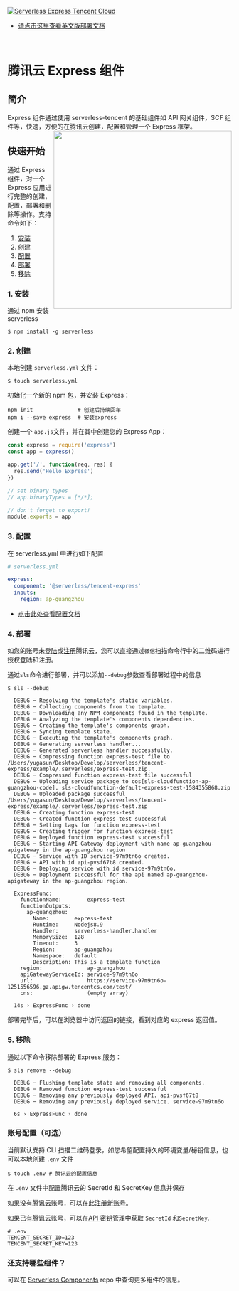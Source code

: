 [![Serverless Express Tencent Cloud](https://img.serverlesscloud.cn/2020210/1581352135771-express.png)](http://serverless.com)

- [请点击这里查看英文版部署文档](./README.en.md)

&nbsp;

# 腾讯云 Express 组件

## 简介

Express 组件通过使用 serverless-tencent 的基础组件如 API 网关组件，SCF 组件等，快速，方便的在腾讯云创建，配置和管理一个 Express 框架。
<img align="right" width="400" src="https://scf-dev-tools-1253665819.cos.ap-guangzhou.myqcloud.com/express_demo_light_sm_resize.gif" />

## 快速开始

通过 Express 组件，对一个 Express 应用进行完整的创建，配置，部署和删除等操作。支持命令如下：

1. [安装](#1-安装)
2. [创建](#2-创建)
3. [配置](#3-配置)
4. [部署](#4-部署)
5. [移除](#5-移除)

### 1. 安装

通过 npm 安装 serverless

```console
$ npm install -g serverless
```

### 2. 创建

本地创建 `serverless.yml` 文件：

```console
$ touch serverless.yml
```

初始化一个新的 npm 包，并安装 Express：

```
npm init              # 创建后持续回车
npm i --save express  # 安装express
```

创建一个 `app.js`文件，并在其中创建您的 Express App：

```js
const express = require('express')
const app = express()

app.get('/', function(req, res) {
  res.send('Hello Express')
})

// set binary types
// app.binaryTypes = [*/*];

// don't forget to export!
module.exports = app
```

### 3. 配置

在 serverless.yml 中进行如下配置

```yml
# serverless.yml

express:
  component: '@serverless/tencent-express'
  inputs:
    region: ap-guangzhou
```

- [点击此处查看配置文档](https://github.com/serverless-tencent/tencent-express/blob/master/docs/configure.md)

### 4. 部署

如您的账号未[登陆](https://cloud.tencent.com/login)或[注册](https://cloud.tencent.com/register)腾讯云，您可以直接通过`微信`扫描命令行中的二维码进行授权登陆和注册。

通过`sls`命令进行部署，并可以添加`--debug`参数查看部署过程中的信息

```
$ sls --debug

  DEBUG ─ Resolving the template's static variables.
  DEBUG ─ Collecting components from the template.
  DEBUG ─ Downloading any NPM components found in the template.
  DEBUG ─ Analyzing the template's components dependencies.
  DEBUG ─ Creating the template's components graph.
  DEBUG ─ Syncing template state.
  DEBUG ─ Executing the template's components graph.
  DEBUG ─ Generating serverless handler...
  DEBUG ─ Generated serverless handler successfully.
  DEBUG ─ Compressing function express-test file to /Users/yugasun/Desktop/Develop/serverless/tencent-express/example/.serverless/express-test.zip.
  DEBUG ─ Compressed function express-test file successful
  DEBUG ─ Uploading service package to cos[sls-cloudfunction-ap-guangzhou-code]. sls-cloudfunction-default-express-test-1584355868.zip
  DEBUG ─ Uploaded package successful /Users/yugasun/Desktop/Develop/serverless/tencent-express/example/.serverless/express-test.zip
  DEBUG ─ Creating function express-test
  DEBUG ─ Created function express-test successful
  DEBUG ─ Setting tags for function express-test
  DEBUG ─ Creating trigger for function express-test
  DEBUG ─ Deployed function express-test successful
  DEBUG ─ Starting API-Gateway deployment with name ap-guangzhou-apigateway in the ap-guangzhou region
  DEBUG ─ Service with ID service-97m9tn6o created.
  DEBUG ─ API with id api-pvsf67t8 created.
  DEBUG ─ Deploying service with id service-97m9tn6o.
  DEBUG ─ Deployment successful for the api named ap-guangzhou-apigateway in the ap-guangzhou region.

  ExpressFunc:
    functionName:        express-test
    functionOutputs:
      ap-guangzhou:
        Name:        express-test
        Runtime:     Nodejs8.9
        Handler:     serverless-handler.handler
        MemorySize:  128
        Timeout:     3
        Region:      ap-guangzhou
        Namespace:   default
        Description: This is a template function
    region:              ap-guangzhou
    apiGatewayServiceId: service-97m9tn6o
    url:                 https://service-97m9tn6o-1251556596.gz.apigw.tencentcs.com/test/
    cns:                 (empty array)

  14s › ExpressFunc › done
```

部署完毕后，可以在浏览器中访问返回的链接，看到对应的 express 返回值。

### 5. 移除

通过以下命令移除部署的 Express 服务：

```
$ sls remove --debug

  DEBUG ─ Flushing template state and removing all components.
  DEBUG ─ Removed function express-test successful
  DEBUG ─ Removing any previously deployed API. api-pvsf67t8
  DEBUG ─ Removing any previously deployed service. service-97m9tn6o

  6s › ExpressFunc › done
```

### 账号配置（可选）

当前默认支持 CLI 扫描二维码登录，如您希望配置持久的环境变量/秘钥信息，也可以本地创建 `.env` 文件

```console
$ touch .env # 腾讯云的配置信息
```

在 `.env` 文件中配置腾讯云的 SecretId 和 SecretKey 信息并保存

如果没有腾讯云账号，可以在此[注册新账号](https://cloud.tencent.com/register)。

如果已有腾讯云账号，可以在[API 密钥管理](https://console.cloud.tencent.com/cam/capi)中获取 `SecretId` 和`SecretKey`.

```
# .env
TENCENT_SECRET_ID=123
TENCENT_SECRET_KEY=123
```

### 还支持哪些组件？

可以在 [Serverless Components](https://github.com/serverless/components) repo 中查询更多组件的信息。
